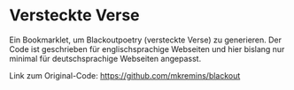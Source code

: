 # Versteckte Verse
Ein Bookmarklet, um Blackoutpoetry (versteckte Verse) zu generieren. Der Code ist geschrieben für englischsprachige Webseiten und hier bislang nur minimal für deutschsprachige Webseiten angepasst.  

Link zum Original-Code: https://github.com/mkremins/blackout
